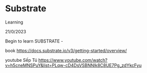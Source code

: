 # Substrate
Learning

21/0/2023 

Begin to learn SUBSTRATE -

book
https://docs.substrate.io/v3/getting-started/overview/

youtube
Sếp Tú
https://www.youtube.com/watch?v=h5cneMNSPuY&list=PLqw-cD4DsVSBNNlk8C8UE7Pg_zdYkcFyu

